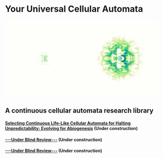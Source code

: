 # Your Universal Cellular Automata

<p align="center">
<img src="assets/s11_slow_glider_vagopteron_glider.gif">
</p>

## A continuous cellular automata research library

#### [Selecting Continuous Life-Like Cellular Automata for Halting Unpredictability: Evolving for Abiogenesis](https://rivesunder.github.io/yuca/docs/evo_abio) (Under construction)

#### [---Under Blind Review---](https://rivesunder.github.io/yuca/docs/step_size) (Under construction)

#### [---Under Blind Review---](https://rivesunder.github.io/yuca/docs/glaberish) (Under construction)
